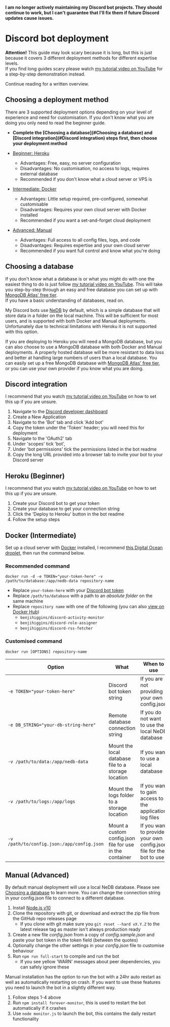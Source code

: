**I am no longer actively maintaining my Discord bot projects. They should continue to work, but I can't guarantee that I'll fix them if future Discord updates cause issues.**

#  Discord bot deployment

**Attention!** This guide may look scary because it is long, but this is just because it covers 3 different deployment methods for different expertise levels.  
If you find long guides scary please watch [my tutorial video on YouTube](https://www.youtube.com/watch?v=DjQayKgcjGM) for a step-by-step demonstration instead.

Continue reading for a written overview.

## Choosing a deployment method

There are 3 supported deployment options depending on your level of experience and need for customisation. If you don't know what you are doing you only need to read the beginner guide.

- **Complete the [Choosing a database](#Choosing a database) and [Discord integration](#Discord integration) steps first, then choose your deployment method**

- [Beginner: Heroku](#Heroku-Beginner)
  - Advantages: Free, easy, no server configuration
  - Disadvantages: No customisation, no access to logs, requires external database
  - Recommended if you don't know what a cloud server or VPS is
- [Intermediate: Docker](#Docker-Intermediate)
  - Advantages: Little setup required, pre-configured, somewhat customisable
  - Disadvantages: Requires your own cloud server with Docker installed
  - Recommended if you want a set-and-forget cloud deployment
- [Advanced: Manual](#Manual-Advanced)
  - Advantages: Full access to all config files, logs, and code
  - Disadvantages: Requires expertise and your own cloud server
  - Recommended if you want full control and know what you're doing

## Choosing a database

If you don't know what a database is or what you might do with one the easiest thing to do is just follow [my tutorial video on YouTube](https://www.youtube.com/watch?v=DjQayKgcjGM). This will take you step-by-step through an easy and free database you can set up with [MongoDB Atlas' free tier](https://www.mongodb.com/cloud/atlas).  
If you have a basic understanding of databases, read on.

My Discord bots use [NeDB](https://github.com/louischatriot/nedb) by default, which is a simple database that will store data in a folder on the local machine. This will be sufficient for most users, and is supported with both Docker and Manual deployments. Unfortunately due to technical limitations with Heroku it is not supported with this option.

If you are deploying to Heroku you will need a MongoDB database, but you can also choose to use a MongoDB database with both Docker and Manual deployments. A properly hosted database will be more resistant to data loss and better at handling large numbers of users than a local database. You can easily set up a free MongoDB database with [MongoDB Atlas' free tier](https://www.mongodb.com/cloud/atlas), or you can use your own provider if you know what you are doing.

## Discord integration

I recommend that you watch [my tutorial video on YouTube](https://www.youtube.com/watch?v=DjQayKgcjGM) on how to set this up if you are unsure.

1. Navigate to the [Discord developer dashboard](https://discordapp.com/developers/applications/)
2. Create a New Application
3. Navigate to the 'Bot' tab and click 'Add bot'
4. Copy the token under the 'Token' header; you will need this for deployment
5. Navigate to the 'OAuth2' tab
6. Under 'scopes' tick 'bot',
7. Under 'bot permissions' tick the permissions listed in the bot readme
8. Copy the long URL provided into a browser tab to invite your bot to your Discord server

## Heroku (Beginner)

I recommend that you watch [my tutorial video on YouTube](https://www.youtube.com/watch?v=DjQayKgcjGM) on how to set this up if you are unsure.

1. Create your Discord bot to get your token
2. Create your database to get your connection string
3. Click the 'Deploy to Heroku' button in the bot readme
4. Follow the setup steps

## Docker (Intermediate)

Set up a cloud server with [Docker](https://www.docker.com/) installed, I recommend [this Digital Ocean droplet](https://marketplace.digitalocean.com/apps/docker), then run the command below.

### Recommended command

`docker run -d -e TOKEN="your-token-here" -v /path/to/database:/app/nedb-data repository-name`

- Replace `your-token-here` with your [Discord bot token](#Discord-integration)
- Replace `/path/to/database` with a path to an  *absolute folder* on the same machine
- Replace `repository name` with one of the following (you can also [view on Docker Hub](https://hub.docker.com/u/benjihiggins))
  - `benjihiggins/discord-activity-monitor`
  - `benjihiggins/discord-role-assigner`
  - `benjihiggins/discord-rss-fetcher`

### Customised command

`docker run [OPTIONS] repository-name`

| Option                                     | What                                                     | When to use                                                  |
| ------------------------------------------ | -------------------------------------------------------- | ------------------------------------------------------------ |
| `-e TOKEN="your-token-here"`               | Discord bot token string                                 | If you are not providing your own config.json                |
| `-e DB_STRING="your-db-string-here"`       | Remote database connection string                        | If you do not want to use the local NeDB database            |
| `-v /path/to/data:/app/nedb-data`          | Mount the local database file to a storage location      | If you want to use a local database                          |
| `-v /path/to/logs:/app/logs`               | Mount the logs folder to a storage location              | If you want to gain access to the application log files      |
| `-v /path/to/config.json:/app/config.json` | Mount a custom config.json file for use in the container | If you want to provide your own config.json file for the bot to use |

## Manual (Advanced)

By default manual deployment will use a local NeDB database. Please see [Choosing a database](#Choosing-a-database) to learn more. You can change the connection string in your config.json file to connect to a different database.

1. Install [Node.js v10](https://nodejs.org/en/)
2. Clone the repository with git, or download and extract the zip file from the GitHub repo releases page
    - If you clone with git make sure you `git reset --hard vX.Y.Z` to the latest release tag as master isn't always production ready
3. Create a new file *config.json* from a copy of *config.sample.json* and paste your bot token in the token field (between the quotes)
4. Optionally change the other settings in your *config.json* file to customise behaviour
5. Run `npm run full-start` to compile and run the bot
    - If you see yellow 'WARN' messages about peer dependencies, you can safely ignore these

Manual installation has the option to run the bot with a 24hr auto restart as well as automatically restarting on crash. If you want to use these features you need to launch the bot in a slightly different way.

1. Follow steps 1-4 above
2. Run `npm install forever-monitor`, this is used to restart the bot automatically if it crashes
3. Use `node monitor.js` to launch the bot, this contains the daily restart functionality
